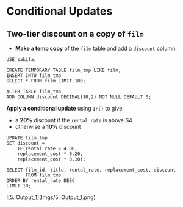# Conditional Updates

## Two-tier discount on a copy of `film`

- **Make a temp copy** of the `film` table and add a `discount` column:

```mysql
USE sakila;

CREATE TEMPORARY TABLE film_tmp LIKE film;
INSERT INTO film_tmp
SELECT * FROM film LIMIT 100;

ALTER TABLE film_tmp
ADD COLUMN discount DECIMAL(10,2) NOT NULL DEFAULT 0;
```

**Apply a conditional update** using `IF()` to give:

- a **20%** discount if the `rental_rate` is above $4
- otherwise a **10%** discount

```mysql
UPDATE film_tmp
SET discount =
    IF(rental_rate > 4.00,
    replacement_cost * 0.20,
    replacement_cost * 0.10);

SELECT film_id, title, rental_rate, replacement_cost, discount
       FROM film_tmp
ORDER BY rental_rate DESC
LIMIT 10;
```

![5. Output_1](Imgs/5. Output_1.png)